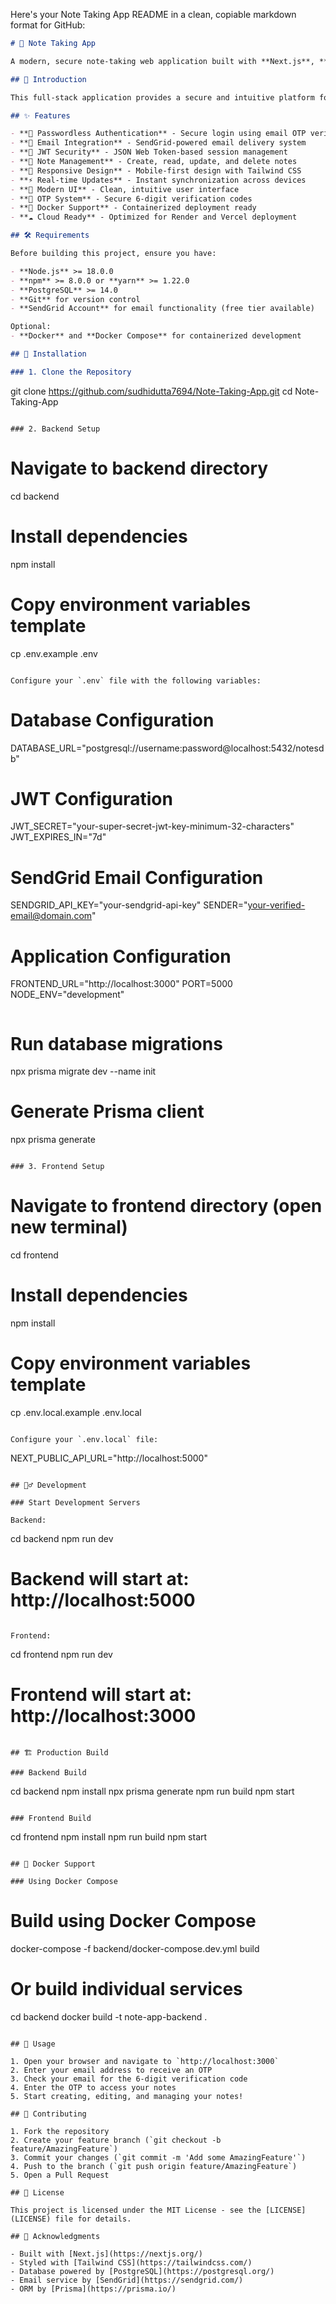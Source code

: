 Here's your Note Taking App README in a clean, copiable markdown format for GitHub:

```markdown
# 📝 Note Taking App

A modern, secure note-taking web application built with **Next.js**, **Node.js**, and **PostgreSQL**. Features passwordless authentication via email OTP, real-time note management, and a beautiful responsive interface.

## 📖 Introduction

This full-stack application provides a secure and intuitive platform for managing personal notes. Built with modern technologies, it offers passwordless authentication using email OTP verification, ensuring both security and user convenience. The app features a clean, responsive design that works seamlessly across all devices.

## ✨ Features

- **🔐 Passwordless Authentication** - Secure login using email OTP verification
- **📧 Email Integration** - SendGrid-powered email delivery system
- **🔑 JWT Security** - JSON Web Token-based session management
- **📝 Note Management** - Create, read, update, and delete notes
- **📱 Responsive Design** - Mobile-first design with Tailwind CSS
- **⚡ Real-time Updates** - Instant synchronization across devices
- **🎨 Modern UI** - Clean, intuitive user interface
- **🔄 OTP System** - Secure 6-digit verification codes
- **🐳 Docker Support** - Containerized deployment ready
- **☁️ Cloud Ready** - Optimized for Render and Vercel deployment

## 🛠️ Requirements

Before building this project, ensure you have:

- **Node.js** >= 18.0.0
- **npm** >= 8.0.0 or **yarn** >= 1.22.0
- **PostgreSQL** >= 14.0
- **Git** for version control
- **SendGrid Account** for email functionality (free tier available)

Optional:
- **Docker** and **Docker Compose** for containerized development

## 🚀 Installation

### 1. Clone the Repository

```
git clone https://github.com/sudhidutta7694/Note-Taking-App.git
cd Note-Taking-App
```

### 2. Backend Setup

```
# Navigate to backend directory
cd backend

# Install dependencies
npm install

# Copy environment variables template
cp .env.example .env
```

Configure your `.env` file with the following variables:

```
# Database Configuration
DATABASE_URL="postgresql://username:password@localhost:5432/notesdb"

# JWT Configuration
JWT_SECRET="your-super-secret-jwt-key-minimum-32-characters"
JWT_EXPIRES_IN="7d"

# SendGrid Email Configuration
SENDGRID_API_KEY="your-sendgrid-api-key"
SENDER="your-verified-email@domain.com"

# Application Configuration
FRONTEND_URL="http://localhost:3000"
PORT=5000
NODE_ENV="development"
```

```
# Run database migrations
npx prisma migrate dev --name init

# Generate Prisma client
npx prisma generate
```

### 3. Frontend Setup

```
# Navigate to frontend directory (open new terminal)
cd frontend

# Install dependencies
npm install

# Copy environment variables template
cp .env.local.example .env.local
```

Configure your `.env.local` file:

```
NEXT_PUBLIC_API_URL="http://localhost:5000"
```

## 🏃‍♂️ Development

### Start Development Servers

Backend:
```
cd backend
npm run dev
# Backend will start at: http://localhost:5000
```

Frontend:
```
cd frontend
npm run dev
# Frontend will start at: http://localhost:3000
```

## 🏗️ Production Build

### Backend Build

```
cd backend
npm install
npx prisma generate
npm run build
npm start
```

### Frontend Build

```
cd frontend
npm install
npm run build
npm start
```

## 🐳 Docker Support

### Using Docker Compose

```
# Build using Docker Compose
docker-compose -f backend/docker-compose.dev.yml build

# Or build individual services
cd backend
docker build -t note-app-backend .
```

## 📝 Usage

1. Open your browser and navigate to `http://localhost:3000`
2. Enter your email address to receive an OTP
3. Check your email for the 6-digit verification code
4. Enter the OTP to access your notes
5. Start creating, editing, and managing your notes!

## 🤝 Contributing

1. Fork the repository
2. Create your feature branch (`git checkout -b feature/AmazingFeature`)
3. Commit your changes (`git commit -m 'Add some AmazingFeature'`)
4. Push to the branch (`git push origin feature/AmazingFeature`)
5. Open a Pull Request

## 📄 License

This project is licensed under the MIT License - see the [LICENSE](LICENSE) file for details.

## 🙏 Acknowledgments

- Built with [Next.js](https://nextjs.org/)
- Styled with [Tailwind CSS](https://tailwindcss.com/)
- Database powered by [PostgreSQL](https://postgresql.org/)
- Email service by [SendGrid](https://sendgrid.com/)
- ORM by [Prisma](https://prisma.io/)
```
